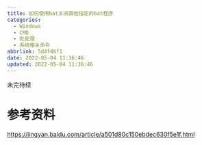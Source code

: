 ```yaml
---
title: 如何使用bat关闭其他指定的bat程序
categories:
  - Windows
  - CMD
  - 批处理
  - 系统相关命令
abbrlink: 5d4f46f1
date: 2022-05-04 11:36:46
updated: 2022-05-04 11:36:46
---
```

未完待续
# 参考资料
https://jingyan.baidu.com/article/a501d80c150ebdec630f5e1f.html
